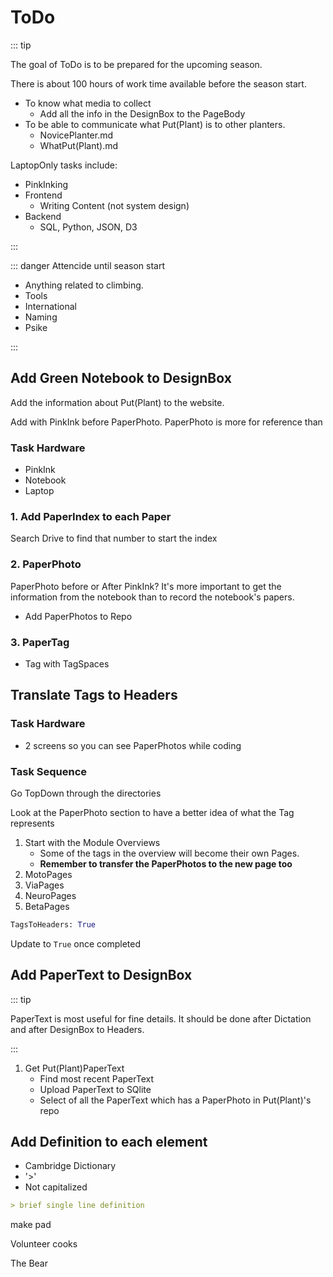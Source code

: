 # ToDo

::: tip

The goal of ToDo is to be prepared for the upcoming season.

There is about 100 hours of work time available before the season start.

- To know what media to collect
    - Add all the info in the DesignBox to the PageBody
- To be able to communicate what Put(Plant) is to other planters.
    - NovicePlanter.md
    - WhatPut(Plant).md

LaptopOnly tasks include:

- PinkInking
- Frontend
    - Writing Content (not system design)
- Backend
    - SQL, Python, JSON, D3

:::

::: danger <neuro>Attencide</neuro> until season start

- Anything related to climbing.
- Tools
- International
- Naming
- Psike

:::

## Add Green Notebook to DesignBox

Add the information about Put(Plant) to the website.

Add with PinkInk before PaperPhoto. PaperPhoto is more for reference than  

### Task Hardware

- PinkInk
- Notebook
- Laptop

### 1. Add PaperIndex to each Paper

Search Drive to find that number to start the index

### 2. PaperPhoto

PaperPhoto before or After PinkInk? It's more important to get the information from the notebook than to record the notebook's papers.

- Add PaperPhotos to Repo

### 3. PaperTag

- Tag with TagSpaces

## Translate Tags to Headers

### Task Hardware

- 2 screens so you can see PaperPhotos while coding

### Task Sequence

Go TopDown through the directories

Look at the PaperPhoto section to have a better idea of what the Tag represents

1. Start with the Module Overviews
    - Some of the tags in the overview will become their own Pages.
    - **Remember to transfer the PaperPhotos to the new page too**
2. MotoPages
3. ViaPages
4. NeuroPages
5. BetaPages

```py
TagsToHeaders: True
```

Update to `True` once completed

<!-- ## <s>Add Tags to each Page's Design Box</s>

1. Make dict `PageNamespace: [TagName]`
    - PagePathAndTags.json
2. Copy all Tags from PagePathAndTags.json to each Page
    - Make a script which puts all the tags into code boxes which can be copied
 -->

<!-- ## Add PaperPhoto to <dev>DesignBox</dev>

1. <s>Make dict `PageNamespace: [TagName]`</s>

2. <s> Make dict `PaperPhoto: [TagName]`</s>

3. <s>Make a dict `PageNamespace: [PaperPhoto]`</s> -->

## Add PaperText to <dev>DesignBox</dev>

::: tip

PaperText is most useful for fine details. It should be done after Dictation and after DesignBox to Headers.

:::

1. Get Put(Plant)PaperText
    - Find most recent PaperText
    - Upload PaperText to SQlite
    - Select of all the PaperText which has a PaperPhoto in Put(Plant)'s repo

## Add Definition to each element

- Cambridge Dictionary
- '>'
- Not capitalized

```md
> brief single line definition  
```

make pad

Volunteer cooks

The Bear
